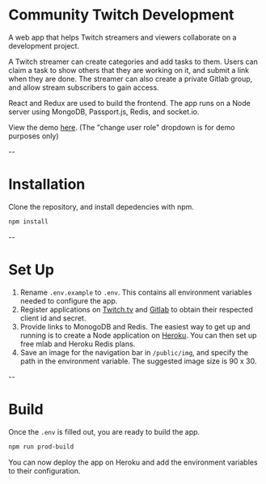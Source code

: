 # Community Twitch Development

A web app that helps Twitch streamers and viewers collaborate on a development project.

A Twitch streamer can create categories and add tasks to them. Users can claim a task to show others that they are working on it, and submit a link when they are done. The streamer can also create a private Gitlab group, and allow stream subscribers to gain access.

React and Redux are used to build the frontend. The app runs on a Node server using MongoDB, Passport.js, Redis, and socket.io.

View the demo [here](https://community-twitch-development.herokuapp.com/). (The "change user role" dropdown is for demo purposes only)

--
# Installation

Clone the repository, and install depedencies with npm.

~~~sh
npm install
~~~

--
# Set Up

1. Rename `.env.example` to `.env`. This contains all environment variables needed to configure the app.
2. Register applications on [Twitch.tv](www.twitch.tv) and [Gitlab](www.gitlab.com) to obtain their respected client id and secret.
3. Provide links to MonogoDB and Redis. The easiest way to get up and running is to create a Node application on [Heroku](www.heroku.com). You can then set up free mlab and Heroku Redis plans.
4. Save an image for the navigation bar in `/public/img`, and specify the path in the environment variable. The suggested image size is 90 x 30.

--
# Build

Once the `.env` is filled out, you are ready to build the app.

~~~sh
npm run prod-build
~~~

You can now deploy the app on Heroku and add the environment variables to their configuration.
